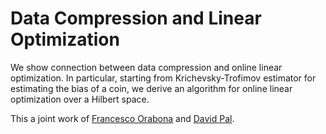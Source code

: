 Data Compression and Linear Optimization
========================================

We show connection between data compression and online linear optimization. In
particular, starting from Krichevsky-Trofimov estimator for estimating the bias
of a coin, we derive an algorithm for online linear optimization over a Hilbert
space.

This a joint work of [Francesco Orabona](http://francesco.orabona.com/)
and [David Pal](http://david.palenica.com/).
